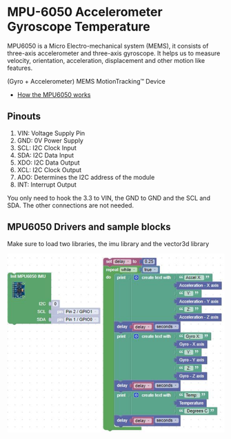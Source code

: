 # MPU-6050 Accelerometer Gyroscope Temperature

MPU6050 is a Micro Electro-mechanical system (MEMS), it consists of three-axis accelerometer and three-axis gyroscope. It helps us to measure velocity, orientation, acceleration, displacement and other motion like features.

(Gyro + Accelerometer) MEMS MotionTracking™ Device

* [How the MPU6050 works](https://lastminuteengineers.com/mpu6050-accel-gyro-arduino-tutorial/)

## Pinouts

1. VIN: Voltage Supply Pin
2. GND: 0V Power Supply
3. SCL: I2C Clock Input
4. SDA: I2C Data Input
5. XDO: I2C Data Output
6. XCL: I2C Clock Output
7. ADO: Determines the I2C address of the module
8. INT: Interrupt Output

You only need to hook the 3.3 to VIN, the GND to GND and the SCL and SDA.  The other connections are not needed.

## MPU6050 Drivers and sample blocks

Make sure to load two libraries, the imu library and the vector3d library

![MPU6050 Sensor Blocks](../../img/pico/mpu6050Blocks.jpg)